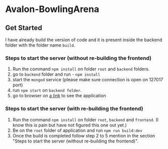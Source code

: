 ﻿# Avalon-BowlingArena

## **Get Started**

I have already build the version of code and it is present inside the backend folder with the folder name `build`.

### Steps to start the server (without re-building the frontend)
1) Run the command `npm install` on folder `root` and `backend` folders.
2) go to `backend` folder and run - `npm install`
3) start the `mongod` service (please make sure connection is open on 127017 port)
4) run `npm start` on `backend folder`.
5) go to browser on [a link](http://localhost:9000) to see the application


### Steps to start the server (with re-building the frontend)
1) Run the command `npm install` on folder `root`, `backend` and `frontend`. (I know this is pain but have not figured this one out yet.)
2) Be on the `root` folder of application and run `npm run build:dev`
3) Once the build is completed follow step 2 to 5 mention in the section "Steps to start the server (without re-building the frontend)".
